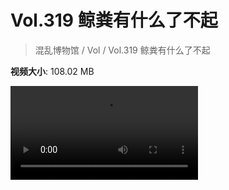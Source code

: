 # Vol.319 鲸粪有什么了不起

> 混乱博物馆 / Vol / Vol.319 鲸粪有什么了不起

**视频大小**: 108.02 MB

<div class="video"><video src="https://file.hsyhx.top/video/319.mp4" controls preload>🤔 您的浏览器不支持 video 标签</video></div>